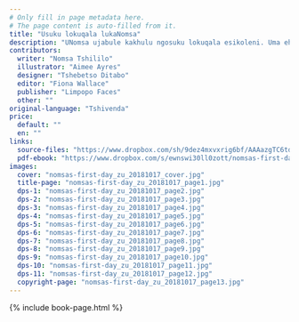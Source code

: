 ```yaml
---
# Only fill in page metadata here.
# The page content is auto-filled from it.
title: "Usuku lokuqala lukaNomsa"
description: "UNomsa ujabule kakhulu ngosuku lokuqala esikoleni. Uma ehlangana noNorman, ufunda isifundo sokuqala ngendlela engalindelekile!"
contributors:
  writer: "Nomsa Tshililo"
  illustrator: "Aimee Ayres"
  designer: "Tshebetso Ditabo"
  editor: "Fiona Wallace"
  publisher: "Limpopo Faces"
  other: ""
original-language: "Tshivenda"
price:
  default: ""
  en: ""
links:
  source-files: "https://www.dropbox.com/sh/9dez4mxvxrig6bf/AAAazgTC6td7nH27TsaZh81La?dl=0"
  pdf-ebook: "https://www.dropbox.com/s/ewnswi30ll0zott/nomsas-first-day_zu_20181017.pdf?dl=0"
images:
  cover: "nomsas-first-day_zu_20181017_cover.jpg"
  title-page: "nomsas-first-day_zu_20181017_page1.jpg"
  dps-1: "nomsas-first-day_zu_20181017_page2.jpg"
  dps-2: "nomsas-first-day_zu_20181017_page3.jpg"
  dps-3: "nomsas-first-day_zu_20181017_page4.jpg"
  dps-4: "nomsas-first-day_zu_20181017_page5.jpg"
  dps-5: "nomsas-first-day_zu_20181017_page6.jpg"
  dps-6: "nomsas-first-day_zu_20181017_page7.jpg"
  dps-7: "nomsas-first-day_zu_20181017_page8.jpg"
  dps-8: "nomsas-first-day_zu_20181017_page9.jpg"
  dps-9: "nomsas-first-day_zu_20181017_page10.jpg"
  dps-10: "nomsas-first-day_zu_20181017_page11.jpg"
  dps-11: "nomsas-first-day_zu_20181017_page12.jpg"
  copyright-page: "nomsas-first-day_zu_20181017_page13.jpg"
---
```


{% include book-page.html %}
